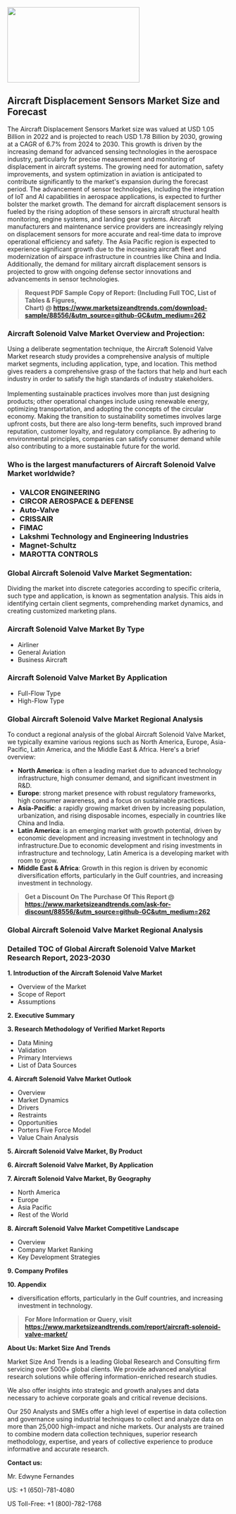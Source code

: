 <p><img class="alignnone size-medium wp-image-20088" src="https://ffe5etoiles.com/wp-content/uploads/2024/12/MST1-300x171.png" alt="" width="300" height="171" /></p><h2>Aircraft Displacement Sensors Market Size and Forecast</h2><p>The Aircraft Displacement Sensors Market size was valued at USD 1.05 Billion in 2022 and is projected to reach USD 1.78 Billion by 2030, growing at a CAGR of 6.7% from 2024 to 2030. This growth is driven by the increasing demand for advanced sensing technologies in the aerospace industry, particularly for precise measurement and monitoring of displacement in aircraft systems. The growing need for automation, safety improvements, and system optimization in aviation is anticipated to contribute significantly to the market's expansion during the forecast period. The advancement of sensor technologies, including the integration of IoT and AI capabilities in aerospace applications, is expected to further bolster the market growth. The demand for aircraft displacement sensors is fueled by the rising adoption of these sensors in aircraft structural health monitoring, engine systems, and landing gear systems. Aircraft manufacturers and maintenance service providers are increasingly relying on displacement sensors for more accurate and real-time data to improve operational efficiency and safety. The Asia Pacific region is expected to experience significant growth due to the increasing aircraft fleet and modernization of airspace infrastructure in countries like China and India. Additionally, the demand for military aircraft displacement sensors is projected to grow with ongoing defense sector innovations and advancements in sensor technologies. </p><blockquote id="" class=""><strong>Request PDF Sample Copy of Report: (Including Full TOC, List of Tables &amp; Figures, Chart)&nbsp;@&nbsp;<strong><a href="https://www.marketsizeandtrends.com/download-sample/88556/&utm_source=github-GC&utm_medium=262" target="_blank">https://www.marketsizeandtrends.com/download-sample/88556/&utm_source=github-GC&utm_medium=262</a></strong></strong></blockquote><h3 id="" class="">Aircraft Solenoid Valve Market&nbsp;Overview and Projection:</h3><p id="" class="">Using a deliberate segmentation technique, the Aircraft Solenoid Valve Market research study provides a comprehensive analysis of multiple market segments, including application, type, and location. This method gives readers a comprehensive grasp of the factors that help and hurt each industry in order to satisfy the high standards of industry stakeholders. <br /> <br />Implementing sustainable practices involves more than just designing products; other operational changes include using renewable energy, optimizing transportation, and adopting the concepts of the circular economy. Making the transition to sustainability sometimes involves large upfront costs, but there are also long-term benefits, such improved brand reputation, customer loyalty, and regulatory compliance. By adhering to environmental principles, companies can satisfy consumer demand while also contributing to a more sustainable future for the world.</p><h3 id="" class="">Who is the largest manufacturers of&nbsp;Aircraft Solenoid Valve Market worldwide?</h3><h3 class=""><p><ul><li>VALCOR ENGINEERING </li><li> CIRCOR AEROSPACE & DEFENSE </li><li> Auto-Valve </li><li> CRISSAIR </li><li> FIMAC </li><li> Lakshmi Technology and Engineering Industries </li><li> Magnet-Schultz </li><li> MAROTTA CONTROLS</li></ul></p></h3><h3 id="" class="">Global&nbsp;Aircraft Solenoid Valve Market Segmentation:</h3><p id="" class="">Dividing the market into discrete categories according to specific criteria, such type and application, is known as segmentation analysis. This aids in identifying certain client segments, comprehending market dynamics, and creating customized marketing plans.</p><h3 id="" class="">Aircraft Solenoid Valve Market&nbsp;By Type</h3><p><p><ul><li>Airliner </li><li> General Aviation </li><li> Business Aircraft</p></li></ul></p></p><h3 id="" class="">Aircraft Solenoid Valve Market&nbsp;By Application</h3><p class=""><p><ul><li>Full-Flow Type </li><li> High-Flow Type</li></ul></p></p><h3 id="" class="">Global Aircraft Solenoid Valve Market Regional Analysis</h3><p id="" class="">To conduct a regional analysis of the global Aircraft Solenoid Valve Market, we typically examine various regions such as North America, Europe, Asia-Pacific, Latin America, and the Middle East &amp; Africa. Here's a brief overview:</p><ul><li><strong>North America</strong>: is often a leading market due to advanced technology infrastructure, high consumer demand, and significant investment in R&amp;D.</li><li><strong>Europe</strong>: strong market presence with robust regulatory frameworks, high consumer awareness, and a focus on sustainable practices.</li><li><strong>Asia-Pacific</strong>: a rapidly growing market driven by increasing population, urbanization, and rising disposable incomes, especially in countries like China and India.</li><li><strong>Latin America</strong>: is an emerging market with growth potential, driven by economic development and increasing investment in technology and infrastructure.Due to economic development and rising investments in infrastructure and technology, Latin America is a developing market with room to grow.</li><li><strong>Middle East &amp; Africa</strong>: Growth in this region is driven by economic diversification efforts, particularly in the Gulf countries, and increasing investment in technology.</li></ul><blockquote id="" class=""><strong>Get a Discount On The Purchase Of This Report @ <strong><a href="https://www.marketsizeandtrends.com/ask-for-discount/88556/&utm_source=github-GC&utm_medium=262" target="_blank">https://www.marketsizeandtrends.com/ask-for-discount/88556/&utm_source=github-GC&utm_medium=262</a></strong></strong></blockquote><h3 id="" class="">Global Aircraft Solenoid Valve Market Regional Analysis</h3><h3 id="" class="">Detailed TOC of Global Aircraft Solenoid Valve Market Research Report, 2023-2030</h3><p id="" class=""><strong>1. Introduction of the Aircraft Solenoid Valve Market</strong></p><ul><li>Overview of the Market</li><li>Scope of Report</li><li>Assumptions</li></ul><p id="" class=""><strong>2. Executive Summary</strong></p><p id="" class=""><strong>3. Research Methodology of Verified Market Reports</strong></p><ul><li>Data Mining</li><li>Validation</li><li>Primary Interviews</li><li>List of Data Sources</li></ul><p id="" class=""><strong>4. Aircraft Solenoid Valve Market Outlook</strong></p><ul><li>Overview</li><li>Market Dynamics</li><li>Drivers</li><li>Restraints</li><li>Opportunities</li><li>Porters Five Force Model</li><li>Value Chain Analysis</li></ul><p id="" class=""><strong>5. Aircraft Solenoid Valve Market, By Product</strong></p><p id="" class=""><strong>6. Aircraft Solenoid Valve Market, By Application</strong></p><p id="" class=""><strong>7. Aircraft Solenoid Valve Market, By Geography</strong></p><ul><li>North America</li><li>Europe</li><li>Asia Pacific</li><li>Rest of the World</li></ul><p id="" class=""><strong>8. Aircraft Solenoid Valve Market Competitive Landscape</strong></p><ul><li>Overview</li><li>Company Market Ranking</li><li>Key Development Strategies</li></ul><p id="" class=""><strong>9. Company Profiles</strong></p><p id="" class=""><strong>10. Appendix</strong></p><ul><li>diversification efforts, particularly in the Gulf countries, and increasing investment in technology.</li></ul><blockquote id="" class=""><strong>For More Information or Query, visit <strong><strong><a href="https://www.marketsizeandtrends.com/report/aircraft-solenoid-valve-market/" target="_blank">https://www.marketsizeandtrends.com/report/aircraft-solenoid-valve-market/</a></strong></strong></strong></blockquote><p id="" class=""><strong>About Us: Market Size And Trends</strong></p><p id="" class="">Market Size And Trends is a leading Global Research and Consulting firm servicing over 5000+ global clients. We provide advanced analytical research solutions while offering information-enriched research studies.</p><p id="" class="">We also offer insights into strategic and growth analyses and data necessary to achieve corporate goals and critical revenue decisions.</p><p id="" class="">Our 250 Analysts and SMEs offer a high level of expertise in data collection and governance using industrial techniques to collect and analyze data on more than 25,000 high-impact and niche markets. Our analysts are trained to combine modern data collection techniques, superior research methodology, expertise, and years of collective experience to produce informative and accurate research.</p><p id="" class=""><strong>Contact us:</strong></p><p id="" class="">Mr. Edwyne Fernandes</p><p id="" class="">US: +1 (650)-781-4080</p><p id="" class="">US Toll-Free: +1 (800)-782-1768</p>
